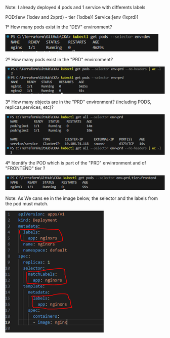 Note: I already deployed 4 pods and 1 service with differents labels

POD:[env (1xdev and 2xprd) - tier (1xdbe)]
Service:[env (1xprd)]

1º How many pods exist in the "DEV" environment?

![Alt Text](/00-images/Scheduling/labels.PNG)


2º How many pods exist in the "PRD" environment?

![Alt Text](/00-images/Scheduling/labels1.PNG)


3º How many objects are in the "PRD" environment? (including PODS, replicas,services, etc)?

![Alt Text](/00-images/Scheduling/labels2.PNG)


4º Identify the POD which is part of the "PRD" envinronment and of "FRONTEND" tier ?

![Alt Text](/00-images/Scheduling/labels3.PNG)


Note: 
As We cans ee in the image below, the selector and the labels from the pod must match.

![Alt Text](/00-images/Scheduling/labels4.PNG)